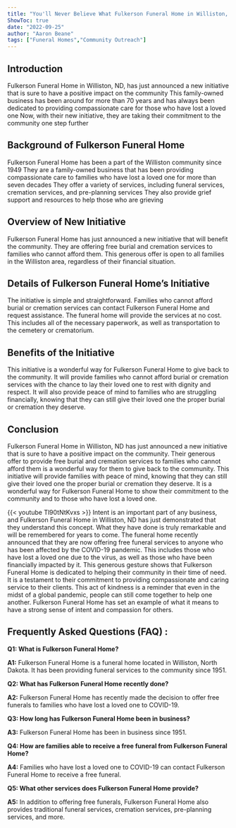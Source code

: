 ```yaml
---
title: "You'll Never Believe What Fulkerson Funeral Home in Williston, ND Has Just Done!"
ShowToc: true 
date: "2022-09-25"
author: "Aaron Beane" 
tags: ["Funeral Homes","Community Outreach"]
---
```

## Introduction
Fulkerson Funeral Home in Williston, ND, has just announced a new initiative that is sure to have a positive impact on the community This family-owned business has been around for more than 70 years and has always been dedicated to providing compassionate care for those who have lost a loved one Now, with their new initiative, they are taking their commitment to the community one step further

## Background of Fulkerson Funeral Home
Fulkerson Funeral Home has been a part of the Williston community since 1949 They are a family-owned business that has been providing compassionate care to families who have lost a loved one for more than seven decades They offer a variety of services, including funeral services, cremation services, and pre-planning services They also provide grief support and resources to help those who are grieving 

## Overview of New Initiative
Fulkerson Funeral Home has just announced a new initiative that will benefit the community. They are offering free burial and cremation services to families who cannot afford them. This generous offer is open to all families in the Williston area, regardless of their financial situation. 

## Details of Fulkerson Funeral Home’s Initiative
The initiative is simple and straightforward. Families who cannot afford burial or cremation services can contact Fulkerson Funeral Home and request assistance. The funeral home will provide the services at no cost. This includes all of the necessary paperwork, as well as transportation to the cemetery or crematorium. 

## Benefits of the Initiative
This initiative is a wonderful way for Fulkerson Funeral Home to give back to the community. It will provide families who cannot afford burial or cremation services with the chance to lay their loved one to rest with dignity and respect. It will also provide peace of mind to families who are struggling financially, knowing that they can still give their loved one the proper burial or cremation they deserve. 

## Conclusion
Fulkerson Funeral Home in Williston, ND has just announced a new initiative that is sure to have a positive impact on the community. Their generous offer to provide free burial and cremation services to families who cannot afford them is a wonderful way for them to give back to the community. This initiative will provide families with peace of mind, knowing that they can still give their loved one the proper burial or cremation they deserve. It is a wonderful way for Fulkerson Funeral Home to show their commitment to the community and to those who have lost a loved one.

{{< youtube Tl90tNtKvxs >}} 
Intent is an important part of any business, and Fulkerson Funeral Home in Williston, ND has just demonstrated that they understand this concept. What they have done is truly remarkable and will be remembered for years to come. The funeral home recently announced that they are now offering free funeral services to anyone who has been affected by the COVID-19 pandemic. This includes those who have lost a loved one due to the virus, as well as those who have been financially impacted by it. This generous gesture shows that Fulkerson Funeral Home is dedicated to helping their community in their time of need. It is a testament to their commitment to providing compassionate and caring service to their clients. This act of kindness is a reminder that even in the midst of a global pandemic, people can still come together to help one another. Fulkerson Funeral Home has set an example of what it means to have a strong sense of intent and compassion for others.

## Frequently Asked Questions (FAQ) :
**Q1: What is Fulkerson Funeral Home?**

**A1:** Fulkerson Funeral Home is a funeral home located in Williston, North Dakota. It has been providing funeral services to the community since 1951.

**Q2: What has Fulkerson Funeral Home recently done?**

**A2:** Fulkerson Funeral Home has recently made the decision to offer free funerals to families who have lost a loved one to COVID-19. 

**Q3: How long has Fulkerson Funeral Home been in business?**

**A3:** Fulkerson Funeral Home has been in business since 1951.

**Q4: How are families able to receive a free funeral from Fulkerson Funeral Home?**

**A4:** Families who have lost a loved one to COVID-19 can contact Fulkerson Funeral Home to receive a free funeral. 

**Q5: What other services does Fulkerson Funeral Home provide?**

**A5:** In addition to offering free funerals, Fulkerson Funeral Home also provides traditional funeral services, cremation services, pre-planning services, and more.



